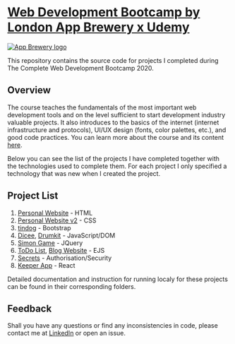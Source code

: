 # [Web Development Bootcamp by London App Brewery x Udemy](https://www.udemy.com/course/the-complete-web-development-bootcamp/)

[![App Brewery logo](https://user-images.githubusercontent.com/61123874/120060271-2461a980-c057-11eb-9bc5-e902d4ea1c56.png)](https://www.londonappbrewery.com/)

This repository contains the source code for projects I completed during The Complete Web Development Bootcamp 2020. 

## Overview 
The course teaches the fundamentals of the most important web development tools and on the level sufficient to start development industry valuable projects. 
It also introduces to the basics of the internet (internet infrastructure and protocols), UI/UX design (fonts, color palettes, etc.), and good code practices.
You can learn more about the course and its content [here](https://www.udemy.com/course/the-complete-web-development-bootcamp/).

Below you can see the list of the projects I have completed together with the technologies used to complete them. 
For each project I only specified a technology that was new when I created the project.

## Project List

1. [Personal Website](https://github.com/ryabchenko-a/Udemy-WebDevBootcamp/tree/main/Personal%20Website%20-%20HTML) - HTML
2. [Personal Website v2](https://github.com/ryabchenko-a/Udemy-WebDevBootcamp/tree/main/Personal%20Website%20-%20HTML:CSS) - CSS
3. [tindog](https://github.com/ryabchenko-a/Udemy-WebDevBootcamp/tree/main/tindog) - Bootstrap
4. [Dicee](https://github.com/ryabchenko-a/Udemy-WebDevBootcamp/tree/main/Dicee), [Drumkit](https://github.com/ryabchenko-a/Udemy-WebDevBootcamp/tree/main/Drumkit) - JavaScript/DOM
5. [Simon Game](https://github.com/ryabchenko-a/Udemy-WebDevBootcamp/tree/main/Simon%20Game) - JQuery
6. [ToDo List](https://github.com/ryabchenko-a/Udemy-WebDevBootcamp/tree/main/ToDo%20List), [Blog Website](https://github.com/ryabchenko-a/Udemy-WebDevBootcamp/tree/main/Blog%20Website) - EJS
7. [Secrets](https://github.com/ryabchenko-a/Udemy-WebDevBootcamp/tree/main/Secrets) - Authorisation/Security
8. [Keeper App](https://github.com/ryabchenko-a/Udemy-WebDevBootcamp/tree/main/Keeper%20App) - React

Detailed documentation and instruction for running localy for these projects can be found in their corresponding folders.

## Feedback

Shall you have any questions or find any inconsistencies in code, please contact me at [LinkedIn]() or open an issue.
